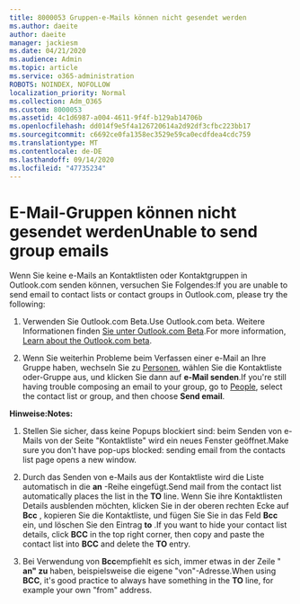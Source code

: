 ```yaml
---
title: 8000053 Gruppen-e-Mails können nicht gesendet werden
ms.author: daeite
author: daeite
manager: jackiesm
ms.date: 04/21/2020
ms.audience: Admin
ms.topic: article
ms.service: o365-administration
ROBOTS: NOINDEX, NOFOLLOW
localization_priority: Normal
ms.collection: Adm_O365
ms.custom: 8000053
ms.assetid: 4c1d6987-a004-4611-9f4f-b129ab14706b
ms.openlocfilehash: dd014f9e5f4a126720614a2d92df3cfbc223bb17
ms.sourcegitcommit: c6692ce0fa1358ec3529e59ca0ecdfdea4cdc759
ms.translationtype: MT
ms.contentlocale: de-DE
ms.lasthandoff: 09/14/2020
ms.locfileid: "47735234"
---
```

# <a name="unable-to-send-group-emails"></a><span data-ttu-id="66bed-102">E-Mail-Gruppen können nicht gesendet werden</span><span class="sxs-lookup"><span data-stu-id="66bed-102">Unable to send group emails</span></span>

<span data-ttu-id="66bed-103">Wenn Sie keine e-Mails an Kontaktlisten oder Kontaktgruppen in Outlook.com senden können, versuchen Sie Folgendes:</span><span class="sxs-lookup"><span data-stu-id="66bed-103">If you are unable to send email to contact lists or contact groups in Outlook.com, please try the following:</span></span>
  
1. <span data-ttu-id="66bed-104">Verwenden Sie Outlook.com Beta.</span><span class="sxs-lookup"><span data-stu-id="66bed-104">Use Outlook.com beta.</span></span> <span data-ttu-id="66bed-105">Weitere Informationen finden [Sie unter Outlook.com Beta](https://support.office.com/article/e2261c7f-d413-4084-8f22-21282f42d8cf).</span><span class="sxs-lookup"><span data-stu-id="66bed-105">For more information, [Learn about the Outlook.com beta](https://support.office.com/article/e2261c7f-d413-4084-8f22-21282f42d8cf).</span></span>
    
2. <span data-ttu-id="66bed-106">Wenn Sie weiterhin Probleme beim Verfassen einer e-Mail an Ihre Gruppe haben, wechseln Sie zu [Personen](https://outlook.live.com/people/), wählen Sie die Kontaktliste oder-Gruppe aus, und klicken Sie dann auf **e-Mail senden**.</span><span class="sxs-lookup"><span data-stu-id="66bed-106">If you're still having trouble composing an email to your group, go to [People](https://outlook.live.com/people/), select the contact list or group, and then choose **Send email**.</span></span>
    
 <span data-ttu-id="66bed-107">**Hinweise:**</span><span class="sxs-lookup"><span data-stu-id="66bed-107">**Notes:**</span></span>
  
1. <span data-ttu-id="66bed-108">Stellen Sie sicher, dass keine Popups blockiert sind: beim Senden von e-Mails von der Seite "Kontaktliste" wird ein neues Fenster geöffnet.</span><span class="sxs-lookup"><span data-stu-id="66bed-108">Make sure you don't have pop-ups blocked: sending email from the contacts list page opens a new window.</span></span>
    
2. <span data-ttu-id="66bed-109">Durch das Senden von e-Mails aus der Kontaktliste wird die Liste automatisch in die **an** -Reihe eingefügt.</span><span class="sxs-lookup"><span data-stu-id="66bed-109">Send mail from the contact list automatically places the list in the **TO** line.</span></span> <span data-ttu-id="66bed-110">Wenn Sie ihre Kontaktlisten Details ausblenden möchten, klicken Sie in der oberen rechten Ecke auf **Bcc** , kopieren Sie die Kontaktliste, und fügen Sie Sie in das Feld **Bcc** ein, und löschen Sie den Eintrag **to** .</span><span class="sxs-lookup"><span data-stu-id="66bed-110">If you want to hide your contact list details, click **BCC** in the top right corner, then copy and paste the contact list into **BCC** and delete the **TO** entry.</span></span> 
    
3. <span data-ttu-id="66bed-111">Bei Verwendung von **Bcc**empfiehlt es sich, immer etwas in der Zeile " **an" zu** haben, beispielsweise die eigene "von"-Adresse.</span><span class="sxs-lookup"><span data-stu-id="66bed-111">When using **BCC**, it's good practice to always have something in the **TO** line, for example your own "from" address.</span></span> 
    

